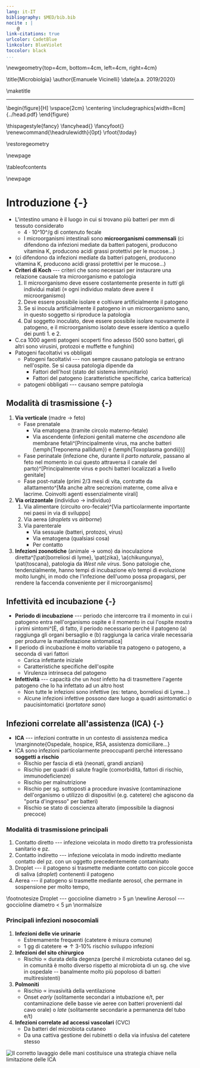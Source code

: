 ```yaml
---
lang: it-IT
bibliography: $MED/bib.bib
nocite : |
    @
link-citations: true
urlcolor: CadetBlue
linkcolor: BlueViolet
toccolor: black
...
```


<!-- Nuova geometria per avere la copertina centrata -->
\newgeometry{top=4cm, bottom=4cm, left=4cm, right=4cm}

\title{Microbiolgia}
\author{Emanuele Vicinelli}
\date{a.a. 2019/2020}

\maketitle

* * * *

\begin{figure}[H]
\vspace{2cm}
\centering
\includegraphics[width=8cm]{../head.pdf}
\end{figure}


<!-- Data in cui il pdf è stato compilato-->
\thispagestyle{fancy}
\fancyhead{}
\fancyfoot{}
\renewcommand{\headrulewidth}{0pt}
\rfoot{\today}

\restoregeometry

\newpage

\tableofcontents

\newpage

# Introduzione {-}
- L'intestino umano è il luogo in cui si trovano più batteri per mm di tessuto considerato
    - 4 $\cdot$ 10^10^/g di contenuto fecale
    - I microorganismi intestinali sono __microorganismi commensali__ (ci difendono da infezioni mediate da batteri patogeni, producono vitamina K, producono acidi grassi protettivi per le mucose...)
-  (ci difendono da infezioni mediate da batteri patogeni, producono vitamina K, producono acidi grassi protettivi per le mucose...)
- __Criteri di Koch__ --- criteri che sono necessari per instaurare una relazione causale tra microorganismo e patologia
    1. Il microorganismo deve essere costantemente presente in _tutti_ gli individui malati (≡ ogni individuo malato deve avere il microorganismo)
    2. Deve essere possibile isolare e coltivare artificialmente il patogeno
    3. Se si inocula artificialmente il patogeno in un microorganismo sano, in questo soggetto si riproduce la patologia
    4. Dal soggetto inoculato, deve essere possibile isolare nuovamente il patogeno, e il microorganismo isolato deve essere identico a quello dei punti 1. e 2.
- C.ca 1000 agenti patogeni scoperti fino adesso (500 sono batteri, gli altri sono virusini, protozoi e muffette e funghini)
- Patogeni facoltativi vs obbligati
    - Patogeni facoltativi --- non sempre causano patologia se entrano nell'ospite. Se si causa patologia dipende da
        - Fattori dell'host (stato del sistema immunitario)
        - Fattori del patogeno (caratteristiche specifiche, carica batterica)
    - patogeni obbligati --- causano sempre patologia

## Modalità di trasmissione {-}
1. __Via verticale__ (madre → feto)
    - Fase prenatale
        - Via ematogena (tramite circolo materno-fetale)
        - Via ascendente (infezioni genitali materne che _ascendono_ alle membrane fetali^[Principalmente virus, ma anche batteri (\emph{Treponema pallidum}) e (\emph{Toxoplasma gondii})]
    - Fase perinatale (infezione che, durante il _parto naturale_, passano al feto nel momento in cui questo attraversa il canale del parto)^[Principalmente virus e pochi batteri localizzati a livello genitale]
    - Fase post-natale (primi 2/3 mesi di vita, contratte da allattamento^[Ma anche altre secrezioni materne, come aliva e lacrime. Coinvolti agenti essenzialmente virali]
2. __Via orizzontale__ (individuo → individuo)
    1. Via alimentare (circuito oro-fecale)^[Via particolarmente importante nei paesi in via di sviluppo]
    2. Via aerea (_droplets_ vs _airborne_)
	3. Via parenterale
		- Via sessuale (batteri, protozoi, virus)
		- Via ematogena (qualsiasi cosa)
		- Per contatto
3. __Infezioni zoonotiche__ (animale → uomo) da inoculazione diretta^[\pat{borreliosi di lyme}, \pat{zika}, \a{chikungunya}, \pat{toscana}, patologia da _West nile virus_. Sono patologie che, tendenzialmente, hanno tempi di incubazione e/o tempi di evoluzione molto lunghi, in modo che l'infezione dell'uomo possa propagarsi, per rendere la faccenda conveniente per il microorganismo]

## Infettività ed incubazione {-}
- __Periodo di incubazione__ --- periodo che intercorre tra il momento in cui i patogeno entra nell'organismo ospite e il momento in cui l'ospite mostra i primi sintomi^[È, di fatto, il periodo necessario perché il patogeno (a) raggiunga gli organi bersaglio e (b) raggiunga la carica virale necessaria per produrre la manifestazione sintomatica]
- Il periodo di incubazione è molto variabile tra patogeno o patogeno, a seconda di vari fattori
    - Carica infettante iniziale
    - Caratteristiche specifiche dell'ospite
    - Virulenza intrinseca del patogeno
- __Infettività__ --- capacità che un _host_ infetto ha di trasmettere l'agente patogeno che lo ha infettato ad un altro host
    - Non tutte le infezioni sono infettive (es: tetano, borreliosi di Lyme...)
    - Alcune infezioni infettive possono dare luogo a quadri asintomatici o paucisintomatici (_portatore sano_)

## Infezioni correlate all'assistenza (ICA) {-}
- __ICA__ --- infezioni contratte in un contesto di assistenza medica \marginnote{Ospedale, hospice, RSA, assistenza domiciliare...}
- ICA sono infezioni particolarmente preoccupanti perché interessano __soggetti a rischio__
    - Rischio per fascia di età (neonati, grandi anziani)
    - Rischio per quadri di salute fragile (comorbidità, fattori di rischio, immunodeficienze)
    - Rischio per malnutrizione
    - Rischio per sg. sottoposti a procedure invasive (contaminazione dell'organismo o utilizzo di dispositivi (e.g. catetere) che agiscono da "porta d'ingresso" per batteri)
    - Rischio se stato di coscienza alterato (impossibile la diagnosi precoce)

### Modalità di trasmissione principali
1. Contatto diretto --- infezione veicolata in modo diretto tra professionista sanitario e pz.
2. Contatto indiretto --- infezione veicolata in modo indiretto mediante contatto del pz. con un oggetto precedentemente contaminato
3. Droplet --- il patogeno si trasmette mediante contatto con piccole gocce di saliva (_droplet_) contenenti il patogeno
4. Aerea --- il patogeno si trasmette mediante aerosol, che permane in sospensione per molto tempo, 

\footnotesize
Droplet --- goccioline diametro > 5 μn \newline
Aerosol --- goccioline diametro < 5 μn
\normalsize

### Principali infezioni nosocomiali
1. __Infezioni delle vie urinarie__
    - Estremamente frequenti (catetere è misura comune)
    - 1 gg di catetere ⇒ ↑ 3-10% rischio sviluppo infezioni
2. __Infezioni del sito chirurgico__
    - Rischio $\propto$ durata della degenza (perché il microbiota cutaneo del sg. in comunità è molto diverso rispetto al microbiota di un sg. che vive in ospedale -- banalmente molto più popoloso di batteri multiresistenti)
3. __Polmoniti__
    - Rischio $\propto$ invasività della ventilazione
    - Onset _early_ (solitamente secondari a intubazione e/t, per contaminazione delle basse vie aeree con batteri provenienti dal cavo orale) o _late_ (solitamente secondarie a permanenza del tubo e/t)
4. __Infezioni correlate ad accessi vascolari__ (CVC)
    - Da batteri del microbiota cutaneo
    - Da una cattiva gestione dei rubinetti o della via infusiva del catetere stesso

![Il corretto lavaggio delle mani costituisce una strategia chiave nella limitazione delle ICA](img/lavaggio-mani.png)
